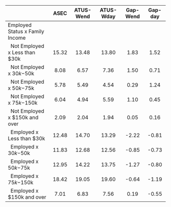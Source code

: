 
|                      |         ASEC |    ATUS-Wend |    ATUS-Wday |     Gap-Wend |      Gap-day |
| -------------------- | :----------: | :----------: | :----------: | :----------: | :----------: |
| Employed Status x Family Income |              |              |              |              |              |
| &nbsp;&nbsp;Not Employed x Less than $30k |        15.32 |        13.48 |        13.80 |         1.83 |         1.52 |
| &nbsp;&nbsp;Not Employed x $30k-$50k |         8.08 |         6.57 |         7.36 |         1.50 |         0.71 |
| &nbsp;&nbsp;Not Employed x $50k-$75k |         5.78 |         5.49 |         4.54 |         0.29 |         1.24 |
| &nbsp;&nbsp;Not Employed x $75k-$150k |         6.04 |         4.94 |         5.59 |         1.10 |         0.45 |
| &nbsp;&nbsp;Not Employed x $150k and over |         2.09 |         2.04 |         1.94 |         0.05 |         0.16 |
| &nbsp;&nbsp;Employed x Less than $30k |        12.48 |        14.70 |        13.29 |        -2.22 |        -0.81 |
| &nbsp;&nbsp;Employed x $30k-$50k |        11.83 |        12.68 |        12.56 |        -0.85 |        -0.73 |
| &nbsp;&nbsp;Employed x $50k-$75k |        12.95 |        14.22 |        13.75 |        -1.27 |        -0.80 |
| &nbsp;&nbsp;Employed x $75k-$150k |        18.42 |        19.05 |        19.60 |        -0.64 |        -1.19 |
| &nbsp;&nbsp;Employed x $150k and over |         7.01 |         6.83 |         7.56 |         0.19 |        -0.55 |

